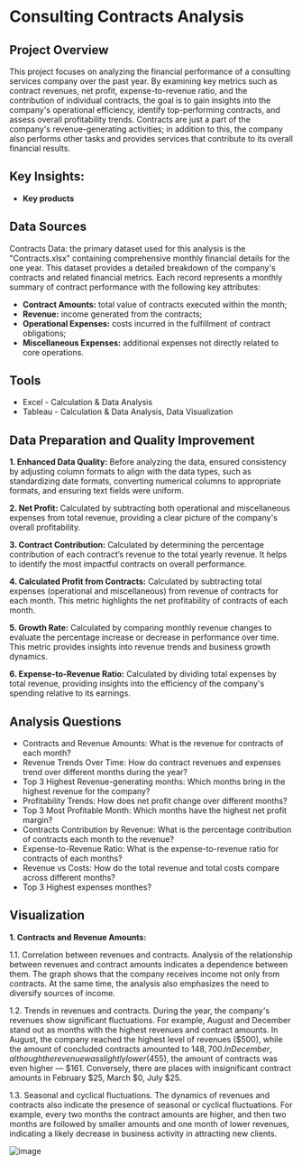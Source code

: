 # Сonsulting Сontracts Analysis
## Project Overview
This project focuses on analyzing the financial performance of a consulting services company over the past year. By examining key metrics such as contract revenues, net profit, expense-to-revenue ratio, and the contribution of individual contracts, the goal is to gain insights into the company's operational efficiency, identify top-performing contracts, and assess overall profitability trends. Contracts are just a part of the company's revenue-generating activities; in addition to this, the company also performs other tasks and provides services that contribute to its overall financial results.

## Key Insights:
- **Key products**

## Data Sources
Contracts Data: the primary dataset used for this analysis is the "Contracts.xlsx" containing comprehensive monthly financial details for the one year. This dataset provides a detailed breakdown of the company's contracts and related financial metrics. Each record represents a monthly summary of contract performance with the following key attributes:
- **Contract Amounts:** total value of contracts executed within the month;
- **Revenue:** income generated from the contracts;
- **Operational Expenses:** costs incurred in the fulfillment of contract obligations;
- **Miscellaneous Expenses:** additional expenses not directly related to core operations.

## Tools
- Excel - Calculation & Data Analysis
- Tableau - Calculation & Data Analysis, Data Visualization

## Data Preparation and Quality Improvement
**1. Enhanced Data Quality:** Before analyzing the data, ensured consistency by adjusting column formats to align with the data types, such as standardizing date formats, converting numerical columns to appropriate formats, and ensuring text fields were uniform.

**2. Net Profit:** Calculated by subtracting both operational and miscellaneous expenses from total revenue, providing a clear picture of the company's overall profitability.

**3. Contract Contribution:** Calculated by determining the percentage contribution of each contract’s revenue to the total yearly revenue. It helps to identify the most impactful contracts on overall performance.

**4. Calculated Profit from Contracts:** Calculated by subtracting total expenses (operational and miscellaneous) from revenue of contracts for each month. This metric highlights the net profitability of contracts of each month.

**5. Growth Rate:** Calculated by comparing monthly revenue changes to evaluate the percentage increase or decrease in performance over time. This metric provides insights into revenue trends and business growth dynamics.

**6. Expense-to-Revenue Ratio:** Calculated by dividing total expenses by total revenue, providing insights into the efficiency of the company's spending relative to its earnings.

## Analysis Questions
- Contracts and Revenue Amounts: What is the revenue for contracts of each month?
- Revenue Trends Over Time: How do contract revenues and expenses trend over different months during the year?
- Top 3 Highest Revenue-generating months: Which months bring in the highest revenue for the company?
- Profitability Trends: How does net profit change over different months?
- Top 3 Most Profitable Month: Which months have the highest net profit margin?
- Contracts Contribution by Revenue: What is the percentage contribution of contracts each month to the revenue?
- Expense-to-Revenue Ratio: What is the expense-to-revenue ratio for contracts of each months?
- Revenue vs Costs: How do the total revenue and total costs compare across different months?
- Top 3 Highest expenses monthes?
  
## Visualization
**1. Contracts and Revenue Amounts:**

1.1. Correlation between revenues and contracts. Analysis of the relationship between revenues and contract amounts indicates a dependence between them. The graph shows that the company receives income not only from contracts. At the same time, the analysis also emphasizes the need to diversify sources of income.

1.2. Trends in revenues and contracts. During the year, the company's revenues show significant fluctuations. For example, August and December stand out as months with the highest revenues and contract amounts. In August, the company reached the highest level of revenues ($500), while the amount of concluded contracts amounted to $148,700. In December, although the revenue was slightly lower ($455), the amount of contracts was even higher — $161. Conversely, there are places with insignificant contract amounts in February $25, March $0, July $25.

1.3. Seasonal and cyclical fluctuations. The dynamics of revenues and contracts also indicate the presence of seasonal or cyclical fluctuations. For example, every two months the contract amounts are higher, and then two months are followed by smaller amounts and one month of lower revenues, indicating a likely decrease in business activity in attracting new clients.

![image](https://github.com/user-attachments/assets/6236f59c-1b08-472a-9583-069a1d142279)
